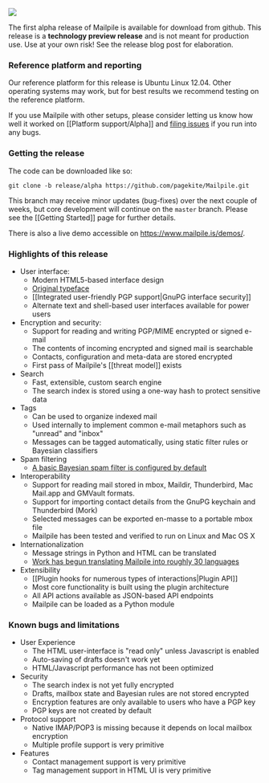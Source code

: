![](https://www.mailpile.is/img/logo-275x200.png)

The first alpha release of Mailpile is available for download from github. This release is a **technology preview release** and is not meant for production use. Use at your own risk! See the release blog post for elaboration.

### Reference platform and reporting
Our reference platform for this release is Ubuntu Linux 12.04.  Other operating systems may work, but for best results we recommend testing on the reference platform. 

If you use Mailpile with other setups, please consider letting us know how well it worked on [[Platform support/Alpha]] and [filing issues](https://github.com/pagekite/Mailpile/issues) if you run into any bugs.

### Getting the release

The code can be downloaded like so:

    git clone -b release/alpha https://github.com/pagekite/Mailpile.git

This branch may receive minor updates (bug-fixes) over the next couple of weeks, but core development will continue on the `master` branch. Please see the [[Getting Started]] page for further details.

There is also a live demo accessible on <https://www.mailpile.is/demos/>. 

### Highlights of this release

* User interface:
   * Modern HTML5-based interface design
   * [Original typeface](https://github.com/mailpile/fonts)
   * [[Integrated user-friendly PGP support|GnuPG interface security]]
   * Alternate text and shell-based user interfaces available for power users
* Encryption and security:
   * Support for reading and writing PGP/MIME encrypted or signed e-mail
   * The contents of incoming encrypted and signed mail is searchable
   * Contacts, configuration and meta-data are stored encrypted
   * First pass of Mailpile's [[threat model]] exists
* Search
   * Fast, extensible, custom search engine
   * The search index is stored using a one-way hash to protect sensitive data
* Tags
   * Can be used to organize indexed mail
   * Used internally to implement common e-mail metaphors such as "unread" and "inbox"
   * Messages can be tagged automatically, using static filter rules or Bayesian classifiers
* Spam filtering
   * [A basic Bayesian spam filter is configured by default](https://www.mailpile.is/blog/2014-01-12_A_Plan_For_Spam.html)
* Interoperability
   * Support for reading mail stored in mbox, Maildir, Thunderbird, Mac Mail.app and GMVault formats.
   * Support for importing contact details from the GnuPG keychain and Thunderbird (Mork)
   * Selected messages can be exported en-masse to a portable mbox file
   * Mailpile has been tested and verified to run on Linux and Mac OS X
* Internationalization
   * Message strings in Python and HTML can be translated
   * [Work has begun translating Mailpile into roughly 30 languages](https://www.transifex.com/projects/p/mailpile/)
* Extensibility
   * [[Plugin hooks for numerous types of interactions|Plugin API]]
   * Most core functionality is built using the plugin architecture
   * All API actions available as JSON-based API endpoints
   * Mailpile can be loaded as a Python module

### Known bugs and limitations

* User Experience
  * The HTML user-interface is "read only" unless Javascript is enabled
  * Auto-saving of drafts doesn't work yet
  * HTML/Javascript performance has not been optimized
* Security
  * The search index is not yet fully encrypted
  * Drafts, mailbox state and Bayesian rules are not stored encrypted
  * Encryption features are only available to users who have a PGP key
  * PGP keys are not created by default
* Protocol support
  * Native IMAP/POP3 is missing because it depends on local mailbox encryption
  * Multiple profile support is very primitive
* Features
  * Contact management support is very primitive
  * Tag management support in HTML UI is very primitive